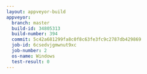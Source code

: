 ```yaml
---
layout: appveyor-build
appveyor:
  branch: master
  build-id: 34805313
  build-number: 394
  commit: 5c42a681299fa8c0f8c63fe3fc9c2787db429869
  job-id: 6csedvjgmwnut9xc
  job-number: 2
  os-name: Windows
  test-result: 0
---
```


